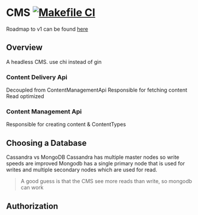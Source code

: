 
<!-- @import "[TOC]" {cmd="toc" depthFrom=1 depthTo=6 orderedList=false} -->


# CMS [![Makefile CI](https://github.com/crikke/ffcms/actions/workflows/makefile.yml/badge.svg?branch=master)](https://github.com/crikke/ffcms/actions/workflows/makefile.yml)
Roadmap to v1 can be found [here](https://github.com/crikke/ffcms/projects/1)
## Overview
A headless CMS. 
use chi instead of gin

### Content Delivery Api
Decoupled from ContentManagementApi
Responsible for fetching content
Read optimized

### Content Management Api
Responsible for creating content & ContentTypes

## Choosing a Database
Cassandra vs MongoDB
Cassandra has multiple master nodes so write speeds are improved
Mongodb has a single primary node that is used for writes and multiple secondary nodes which are used for read.

> A good guess is that the CMS see more reads than write, so mongodb can work

## Authorization

